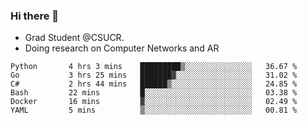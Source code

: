 ### Hi there 👋
- Grad Student @CSUCR. 
- Doing research on Computer Networks and AR
<!--START_SECTION:waka-->

```text
Python       4 hrs 3 mins    █████████▒░░░░░░░░░░░░░░░   36.67 %
Go           3 hrs 25 mins   ███████▓░░░░░░░░░░░░░░░░░   31.02 %
C#           2 hrs 44 mins   ██████▒░░░░░░░░░░░░░░░░░░   24.85 %
Bash         22 mins         █░░░░░░░░░░░░░░░░░░░░░░░░   03.38 %
Docker       16 mins         ▓░░░░░░░░░░░░░░░░░░░░░░░░   02.49 %
YAML         5 mins          ▒░░░░░░░░░░░░░░░░░░░░░░░░   00.81 %
```

<!--END_SECTION:waka-->
<!--
**jluo117/jluo117** is a ✨ _special_ ✨ repository because its `README.md` (this file) appears on your GitHub profile.

Here are some ideas to get you started:

- 🔭 I’m currently working on ...
- 🌱 I’m currently learning ...
- 👯 I’m looking to collaborate on ...
- 🤔 I’m looking for help with ...
- 💬 Ask me about ...
- 📫 How to reach me: ...
- 😄 Pronouns: ...
- ⚡ Fun fact: ...
-->
